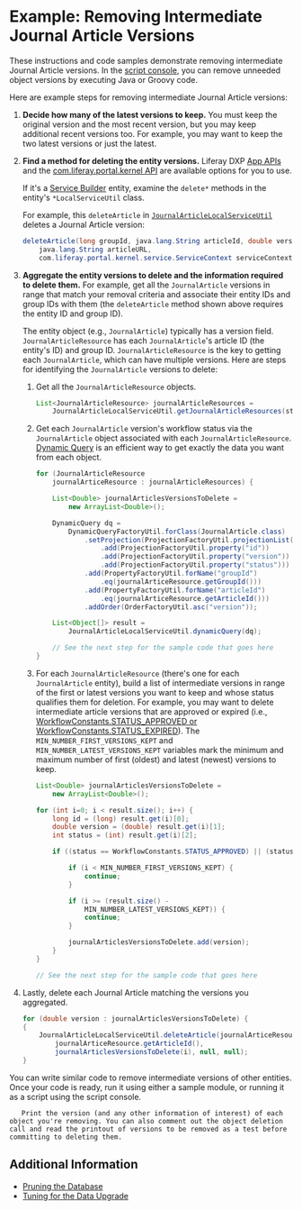 # Example: Removing Intermediate Journal Article Versions

These instructions and code samples demonstrate removing intermediate Journal Article versions. In the [script console](https://help.liferay.com/hc/en-us/articles/360029131871-Running-Scripts-From-the-Script-Console), you can remove unneeded object versions by executing Java or Groovy code.

Here are example steps for removing intermediate Journal Article versions:

1. **Decide how many of the latest versions to keep.** You must keep the original version and the most recent version, but you may keep additional recent versions too. For example, you may want to keep the two latest versions or just the latest.

2. **Find a method for deleting the entity versions.** Liferay DXP [App APIs](https://docs.liferay.com/dxp/apps/) and the [com.liferay.portal.kernel API](https://docs.liferay.com/dxp/portal/7.2-latest/javadocs/portal-kernel/) are available options for you to use.

    If it's a [Service Builder](https://help.liferay.com/hc/en-us/articles/360030958811-Running-Service-Builder) entity, examine the `delete*` methods in the entity's `*LocalServiceUtil` class.

    For example, this `deleteArticle` in [`JournalArticleLocalServiceUtil`](https://docs.liferay.com/dxp/apps/web-experience/latest/javadocs/com/liferay/journal/service/JournalArticleLocalServiceUtil.html#deleteArticle-long-java.lang.String-double-java.lang.String-com.liferay.portal.kernel.service.ServiceContext-) deletes a Journal Article version:

    ```java
    deleteArticle(long groupId, java.lang.String articleId, double version,
        java.lang.String articleURL,
        com.liferay.portal.kernel.service.ServiceContext serviceContext)
    ```

3. **Aggregate the entity versions to delete and the information required to delete them.** For example, get all the `JournalArticle` versions in range that match your removal criteria and associate their entity IDs and group IDs with them (the `deleteArticle` method shown above requires the entity ID and group ID).

    The entity object (e.g., `JournalArticle`) typically has a version field. `JournalArticleResource` has each `JournalArticle`'s article ID (the entity's ID) and group ID. `JournalArticleResource` is the key to getting each `JournalArticle`, which can have multiple versions. Here are steps for identifying the `JournalArticle` versions to delete:

    1. Get all the `JournalArticleResource` objects.

        ```java
        List<JournalArticleResource> journalArticleResources =
            JournalArticleLocalServiceUtil.getJournalArticleResources(start, end);
        ```

    1. Get each `JournalArticle` version's workflow status via the `JournalArticle` object associated with each `JournalArticleResource`. [Dynamic Query](https://help.liferay.com/hc/en-us/articles/360030614272-Dynamic-Query) is an efficient way to get exactly the data you want from each object.

        <!--Add back link for 'Dynamic Query' once dynamic-query article is available-->

        ```java
        for (JournalArticleResource
            journalArticeResource : journalArticleResources) {

            List<Double> journalArticlesVersionsToDelete =
                new ArrayList<Double>();

            DynamicQuery dq =
                DynamicQueryFactoryUtil.forClass(JournalArticle.class)
                    .setProjection(ProjectionFactoryUtil.projectionList()
                        .add(ProjectionFactoryUtil.property("id"))
                        .add(ProjectionFactoryUtil.property("version"))
                        .add(ProjectionFactoryUtil.property("status")))
                    .add(PropertyFactoryUtil.forName("groupId")
                        .eq(journalArticeResource.getGroupId()))
                    .add(PropertyFactoryUtil.forName("articleId")
                        .eq(journalArticeResource.getArticleId()))
                    .addOrder(OrderFactoryUtil.asc("version"));

            List<Object[]> result =
                JournalArticleLocalServiceUtil.dynamicQuery(dq);

            // See the next step for the sample code that goes here
        }
        ```

    1. For each `JournalArticleResource` (there's one for each `JournalArticle` entity), build a list of intermediate versions in range of the first or latest versions you want to keep and whose status qualifies them for deletion. For example, you may want to delete intermediate article versions that are approved or expired (i.e., [WorkflowConstants.STATUS_APPROVED or WorkflowConstants.STATUS_EXPIRED](https://docs.liferay.com/dxp/portal/7.2-latest/javadocs/portal-kernel/com/liferay/portal/kernel/workflow/WorkflowConstants.html)). The `MIN_NUMBER_FIRST_VERSIONS_KEPT` and `MIN_NUMBER_LATEST_VERSIONS_KEPT` variables mark the minimum and maximum number of first (oldest) and latest (newest) versions to keep.

        ```java
        List<Double> journalArticlesVersionsToDelete =
            new ArrayList<Double>();

        for (int i=0; i < result.size(); i++) {
            long id = (long) result.get(i)[0];
            double version = (double) result.get(i)[1];
            int status = (int) result.get(i)[2];

            if ((status == WorkflowConstants.STATUS_APPROVED) || (status == WorkflowConstants.STATUS_EXPIRED) {

                if (i < MIN_NUMBER_FIRST_VERSIONS_KEPT) {
                    continue;
                }

                if (i >= (result.size() -
                    MIN_NUMBER_LATEST_VERSIONS_KEPT)) {
                    continue;
                }

                journalArticlesVersionsToDelete.add(version);
            }
        }

        // See the next step for the sample code that goes here
        ```

4. Lastly, delete each Journal Article matching the versions you aggregated.

    ```java
    for (double version : journalArticlesVersionsToDelete) {
    {
        JournalArticleLocalServiceUtil.deleteArticle(journalArticeResource.getGroupId(),
            journalArticeResource.getArticleId(),
            journalArticlesVersionsToDelete(i), null, null);
    }
    ```

You can write similar code to remove intermediate versions of other entities. Once your code is ready, run it using either a sample module, or running it as a script using the script console.

```tip::
   Print the version (and any other information of interest) of each object you're removing. You can also comment out the object deletion call and read the printout of versions to be removed as a test before committing to deleting them.
```

## Additional Information

* [Pruning the Database](./database-pruning-for-faster-upgrades.md)
* [Tuning for the Data Upgrade](./database-tuning-for-upgrades.md)

